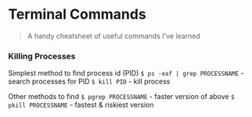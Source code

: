 # Terminal Commands
> A handy cheatsheet of useful commands I've learned


### Killing Processes
Simplest method to find process id (PID)
`$ ps -eaf | grep PROCESSNAME` - search processes for PID
`$ kill PID` - kill process

Other methods to find
`$ pgrep PROCESSNAME` - faster version of above
`$ pkill PROCESSNAME` - fastest & riskiest version


